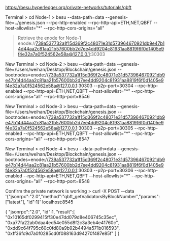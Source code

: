 https://besu.hyperledger.org/private-networks/tutorials/qbft

Terminal > cd Node-1 > 
besu --data-path=data --genesis-file=../genesis.json --rpc-http-enabled --rpc-http-api=ETH,NET,QBFT --host-allowlist="*" --rpc-http-cors-origins="all"
> Retrieve the enode for Node-1
enode://739a537732a1f15d369f2c48071e31d573964670921db9e47b14d44aa2c81aa21b57600bb2d7ee4dd9204c81931aa8819f6f0d1405e9f4e32a7a0f524562e58a@127.0.0.1:30303

New Terminal > cd Node-2 >
besu --data-path=data --genesis-file=/Users/weihan/Desktop/Blockchain/genesis.json --bootnodes=enode://739a537732a1f15d369f2c48071e31d573964670921db9e47b14d44aa2c81aa21b57600bb2d7ee4dd9204c81931aa8819f6f0d1405e9f4e32a7a0f524562e58a@127.0.0.1:30303 --p2p-port=30304 --rpc-http-enabled --rpc-http-api=ETH,NET,QBFT --host-allowlist="*" --rpc-http-cors-origins="all" --rpc-http-port=8546

New Terminal > cd Node-3 >
besu --data-path=data --genesis-file=/Users/weihan/Desktop/Blockchain/genesis.json --bootnodes=enode://739a537732a1f15d369f2c48071e31d573964670921db9e47b14d44aa2c81aa21b57600bb2d7ee4dd9204c81931aa8819f6f0d1405e9f4e32a7a0f524562e58a@127.0.0.1:30303 --p2p-port=30305 --rpc-http-enabled --rpc-http-api=ETH,NET,QBFT --host-allowlist="*" --rpc-http-cors-origins="all" --rpc-http-port=8547

New Terminal > cd Node-4 >
besu --data-path=data --genesis-file=/Users/weihan/Desktop/Blockchain/genesis.json --bootnodes=enode://739a537732a1f15d369f2c48071e31d573964670921db9e47b14d44aa2c81aa21b57600bb2d7ee4dd9204c81931aa8819f6f0d1405e9f4e32a7a0f524562e58a@127.0.0.1:30303 --p2p-port=30306 --rpc-http-enabled --rpc-http-api=ETH,NET,QBFT --host-allowlist="*" --rpc-http-cors-origins="all" --rpc-http-port=8548


Confirm the private network is working > 
curl -X POST --data '{"jsonrpc":"2.0","method":"qbft_getValidatorsByBlockNumber","params":["latest"], "id":1}' localhost:8545

{
    "jsonrpc":"2.0",
    "id":1,
    "result":[
        "0x10165df0299415ff30e47dd079d8e406745c35ec",
        "0xa77fa22ab0daa4ed54e055d8f2c3a3eb4e41760c",
        "0xdd9c64f795c60c0fd80a9b92b4494a571b016593",
        "0xff36fc9d7a0f0285cd0f088163d94270f487e85f"
    ]
}   